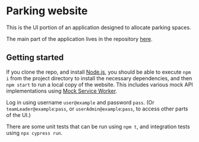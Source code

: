 # Parking website

This is the UI portion of an application designed to allocate parking spaces.

The main part of the application lives in the repository [here](https://github.com/paulbulman/Parking).

## Getting started

If you clone the repo, and install [Node.js](https://nodejs.org/), you should be able to execute `npm i` from the project directory to install the necessary dependencies, and then `npm start` to run a local copy of the website. This includes various mock API implementations using [Mock Service Worker](https://mswjs.io/).

Log in using username `user@example` and password `pass`. (Or `teamLeader@example`:`pass`, or `userAdmin@example`:`pass`, to access other parts of the UI.)

There are some unit tests that can be run using `npm t`, and integration tests using `npx cypress run`.
